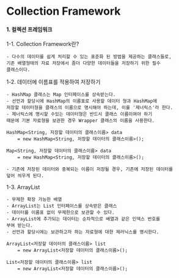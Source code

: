 # Collection Framework

#### 1. 컬렉션 프레임워크

  1-1. Collection Framework란?

    - 다수의 데이터를 쉽게 처리할 수 있는 표준화 된 방법을 제공하는 클래스들로,
    기존 배열형태의 자료 저장에서 좀더 다양한 데이터들을 저장하기 위한 필수
    클래스이다.

  1-2. 데이터에 이름표를 적용하여 저장하기

    - HashMap 클래스는 Map 인터페이스를 상속받는다.
    - 선언과 할당시에 HashMap의 이름표로 사용할 데이터 형과 HashMap에
    저장할 데이터형을 클래스의 이름으로 명시해야 하는데, 이를 '제너릭스'라 한다.
    - 제너릭스에 명시할 수있는 데이터형은 반드시 클래스 이름이여야 하기
    때문에 기본 자료형을 보관한 경우 Wrapper 클래스의 이름을 사용한다.

    HashMap<String, 저장할 데이터의 클래스이름> data
        = new HashMap<String, 저장할 데이터의 클래스이름>();

    Map<String, 저장할 데이터의 클래스이름> data
        = new HashMap<String, 저장할 데이터의 클래스이름>();	

    - 기존에 저장된 데이터와 중복되는 이름이 저장될 경우, 기존에 저장된 데이터를
    덮어 씌우게 된다.

  1-3. ArrayList

    - 무제한 확장 가능한 배열
    - ArrayList는 List 인터페이스를 상속받은 클래스
    - 데이터를 이름표 없이 무제한으로 보관할 수 있다.
    - ArrayList에 추가되는 데이터는 순차적으로 배열과 같은 인덱스 번호를
    부여 받는다.
    - 선언과 할당시에는 보관하고자 하는 자료형에 대한 제러닉스를 명시한다.

    ArrayList<저장할 데이터의 클래스이름> list
        = new ArrayList<저장할 데이터의 클래스이름>();

    List<저장할 데이터의 클래스이름> list
        = new ArrayList<저장할 데이터의 클래스이름>();